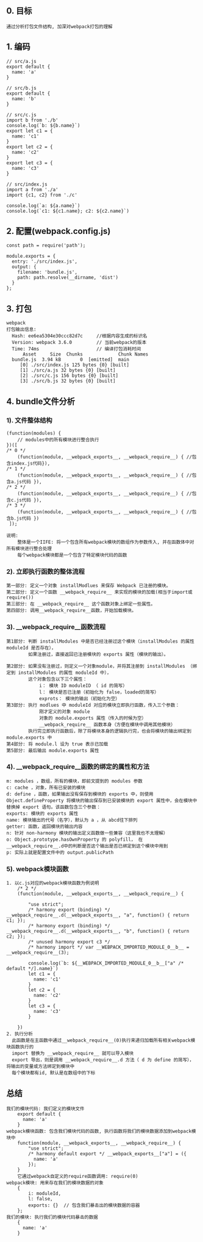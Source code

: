 ## 0. 目标
    通过分析打包文件结构, 加深对webpack打包的理解

## 1. 编码
    // src/a.js
    export default {
      name: 'a'
    }
    
    // src/b.js
    export default {
      name: 'b'
    }
    
    // src/c.js
    import b from './b'
    console.log(`b: ${b.name}`)
    export let c1 = {
      name: 'c1'
    }
    export let c2 = {
      name: 'c2'
    }
    export let c3 = {
      name: 'c3'
    }
    
    // src/index.js
    import a from './a'
    import {c1, c2} from './c'
    
    console.log(`a: ${a.name}`)
    console.log(`c1: ${c1.name}; c2: ${c2.name}`)
    
## 2. 配置(webpack.config.js)
    const path = require('path');
    
    module.exports = {
      entry: './src/index.js',
      output: {
        filename: 'bundle.js',
        path: path.resolve(__dirname, 'dist')
      }
    };
## 3. 打包
    webpack
    打包输出信息:
      Hash: ee6ea5304e30ccc82d7c     //根据内容生成的标识名
      Version: webpack 3.6.0         // 当前webpack的版本
      Time: 74ms                     // 编译打包消耗时间
          Asset     Size  Chunks             Chunk Names
      bundle.js  3.94 kB       0  [emitted]  main
         [0] ./src/index.js 125 bytes {0} [built]
         [1] ./src/a.js 32 bytes {0} [built]
         [2] ./src/c.js 156 bytes {0} [built]
         [3] ./src/b.js 32 bytes {0} [built]
    

## 4. bundle文件分析
### 1). 文件整体结构
    (function(modules) {
        // modules中的所有模块进行整合执行
    })([
    /* 0 */
        (function(module, __webpack_exports__, __webpack_require__) { //包含index.js代码}),
    /* 1 */
        (function(module, __webpack_exports__, __webpack_require__) { //包含a.js代码 }),
    /* 2 */
        (function(module, __webpack_exports__, __webpack_require__) { //包含c.js代码 }),
    /* 3 */
        (function(module, __webpack_exports__, __webpack_require__) { //包含b.js代码 })
     ]);
    
    说明: 
        整体是一个IIFE: 将一个包含所有webpack模块的数组作为参数传入, 并在函数体中对所有模块进行整合处理
        每个webpack模块都是一个包含了特定模块代码的函数
        
### 2). 立即执行函数的整体流程
    第一部分: 定义一个对象 installModlues 来保存 Webpack 已注册的模块。
    第二部分: 定义一个函数 __webpack_require__ 来实现的模块的加载(相当于import或require())
    第三部分: 在 __webpack_require__ 这个函数对象上绑定一些属性。
    第四部分: 调用__webpack_require__函数，开始加载模块。   

### 3). __webpack_require__函数流程
    第1部分: 判断 installModules 中是否已经注册过这个模块（installModules 的属性 moduleId 是否存在），
            如果注册过，直接返回已注册模块的 exports 属性（模块的输出）。
    
    第2部分: 如果没有注册过，则定义一个对象module，并将其注册到 installModules （绑定到 installModules 的属性 moduleId 中），
            这个对象包含以下三个属性：
                i： 模块 ID moduleID （ id 的简写）
                l： 模块是否已注册（初始化为 false，loaded的简写）
                exprots： 模块的输出（初始化为空）
    第3部分: 执行 modlues 中 moduleId 对应的模块立即执行函数，传入三个参数：
                刚才定义的对象 module
                对象的 module.exports 属性（传入的时候为空）
                __webpack_require__ 函数本身（方便在模块中调用其他模块）
            执行完立即执行函数后，除了将模块本身的逻辑执行完，也会将模块的输出绑定到 module.exports 中
    第4部分: 将 module.l 设为 true 表示已加载
    第5部分: 最后输出 module.exports 属性
    
### 4). __webpack_require__函数的绑定的属性和方法
    m: modules ，数组，所有的模块，即前文提到的 modules 参数
    c: cache ，对象，所有已安装的模块
    d: define ，函数，如果输出没有保存到模块的 exports 中，则使用 Object.defineProperty 将模块的输出保存到已安装模块的 export 属性中，会在模块中替换掉 export 语句。该函数包含三个参数：
    exports: 模块的 exports 属性
    name: 模块输出的代号（名字），默认为 a ，从 abcd往下排列
    getter: 函数，返回模块的输出内容
    n: 针对 non-harmony 模块的输出定义函数做一些兼容（这里我也不太理解）
    o: Object.prototype.hasOwnProperty 的 polyfill， 在 __webpack_require__.d中的判断是否这个输出是否已绑定到这个模块中用到
    p: 实际上就是配置文件中的 output.publicPath
### 5). webpack模块函数
	1. 以c.js对应的webpack模块函数为例说明
	    /* 2 */
		(function(module, __webpack_exports__, __webpack_require__) {
		
		    "use strict";
		    /* harmony export (binding) */ __webpack_require__.d(__webpack_exports__, "a", function() { return c1; });
		    /* harmony export (binding) */ __webpack_require__.d(__webpack_exports__, "b", function() { return c2; });
		    /* unused harmony export c3 */
		    /* harmony import */ var __WEBPACK_IMPORTED_MODULE_0__b__ = __webpack_require__(3);
		
		    console.log(`b: ${__WEBPACK_IMPORTED_MODULE_0__b__["a" /* default */].name}`)
		    let c1 = {
		      name: 'c1'
		    }
		    let c2 = {
		      name: 'c2'
		    }
		    let c3 = {
		      name: 'c3'
		    }
		
		})
	2. 执行分析
	  此函数是在主函数中通过__webpack_require__(0)执行来递归加载所有相关webpack模块函数执行的
	  import 替换为 __webpack_require__ 就可以导入模块
	  export 导出，则是调用 __webpack_require__.d 方法（ d 为 define 的简写），将输出的变量或方法绑定到模块中
	  每个模块都有id, 默认是在数组中的下标

## 总结
	我们的模块代码: 我们定义的模块文件
		export default {
		  name: 'a'
		}
	webpack模块函数: 包含我们模块代码的函数, 执行函数将我们的模块数据添加到webpack模块中
		function(module, __webpack_exports__, __webpack_require__) {
			"use strict";
			/* harmony default export */ __webpack_exports__["a"] = ({
			  name: 'a'
			});
		}
		它通过webpack自定义的require函数调用: require(0)
	webpack模块: 用来存在我们的模块数据的对象
		{
			i: moduleId,
	 		l: false,
	 		exports: {}  // 包含我们暴击出的模块数据的容器
	 	};
	我们的模块: 执行我们的模块代码暴击的数据
		{
		  name: 'a'
		}